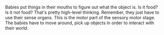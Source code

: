 Babies put things in their mouths to figure out what the object is. Is it food?
Is it not food? That's pretty high-level thinking. Remember, they just have to
use their sense organs. This is the motor part of the sensory motor stage. The
babies have to move around, pick up objects in order to interact with their
world.
